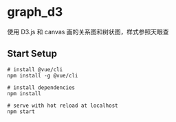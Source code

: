 # graph_d3

使用 D3.js 和 canvas 画的关系图和树状图，样式参照天眼查

## Start Setup

    # install @vue/cli
    npm install -g @vue/cli

    # install dependencies
    npm install

    # serve with hot reload at localhost
    npm start
